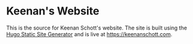 # Keenan's Website

This is the source for Keenan Schott's website. The site is built using the [Hugo
Static Site Generator](https://gohugo.io/) and is live at <https://keenanschott.com>.